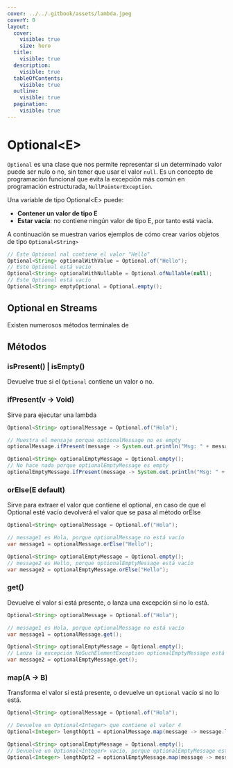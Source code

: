 ```yaml
---
cover: ../../.gitbook/assets/lambda.jpeg
coverY: 0
layout:
  cover:
    visible: true
    size: hero
  title:
    visible: true
  description:
    visible: true
  tableOfContents:
    visible: true
  outline:
    visible: true
  pagination:
    visible: true
---
```


# Optional\<E>

`Optional` es una clase que nos permite representar si un determinado valor puede ser nulo o no, sin tener que usar el valor `null`. Es un concepto de programación funcional que evita la excepción más común en programación estructurada, `NullPointerException`.

Una variable de tipo Optional\<E> puede:

* **Contener un valor de tipo E**
* **Estar vacía**: no contiene ningún valor de tipo E, por tanto está vacía.

A continuación se muestran varios ejemplos de cómo crear varios objetos de tipo `Optional<String>`

```java
// Este Optional nal contiene el valor "Hello"
Optional<String> optionalWithValue = Optional.of("Hello");
// Este Optional está vacío
Optional<String> optionalWithNullable = Optional.ofNullable(null);
// Este Optional está vacío
Optional<String> emptyOptional = Optional.empty();
```

## Optional en Streams

Existen numerosos métodos terminales de&#x20;

## Métodos

### **isPresent() | isEmpty()**

Devuelve true si el `Optional` contiene un valor o no.

### **ifPresent(v -> Void)**

&#x20;Sirve para ejecutar una lambda&#x20;

```java
Optional<String> optionalMessage = Optional.of("Hola");

// Muestra el mensaje porque optionalMessage no es empty
optionalMessage.ifPresent(message -> System.out.println("Msg: " + message));

Optional<String> optionalEmptyMessage = Optional.empty();
// No hace nada porque optionalEmptyMessage es empty
optionalEmptyMessage.ifPresent(message -> System.out.println("Msg: " + message));

```

### orElse(E default)

Sirve para extraer el valor que contiene el optional, en caso de que el Optional esté vacío devolverá el valor que se pasa al método orElse

```java
Optional<String> optionalMessage = Optional.of("Hola");

// message1 es Hola, porque optionalMessage no está vacío
var message1 = optionalMessage.orElse("Hello");

Optional<String> optionalEmptyMessage = Optional.empty();
// message2 es Hello, porque optionalEmptyMessage está vacío
var message2 = optionalEmptyMessage.orElse("Hello");
```

### **get()**

Devuelve el valor si está presente, o lanza una excepción si no lo está.

```java
Optional<String> optionalMessage = Optional.of("Hola");

// message1 es Hola, porque optionalMessage no está vacío
var message1 = optionalMessage.get();

Optional<String> optionalEmptyMessage = Optional.empty();
// Lanza la excepción NoSuchElementException optionalEmptyMessage está vacío
var message2 = optionalEmptyMessage.get();
```

### map(A -> B)

&#x20;Transforma el valor si está presente, o devuelve un `Optional` vacío si no lo está.

```java
Optional<String> optionalMessage = Optional.of("Hola");

// Devuelve un Optional<Integer> que contiene el valor 4
Optional<Integer> lengthOpt1 = optionalMessage.map(message -> message.length());

Optional<String> optionalEmptyMessage = Optional.empty();
// Devuelve un Optional<Integer> vacío, porque optionalEmptyMessage está vacío
Optional<Integer> lengthOpt2 = optionalEmptyMessage.map(message -> message.length());
```

